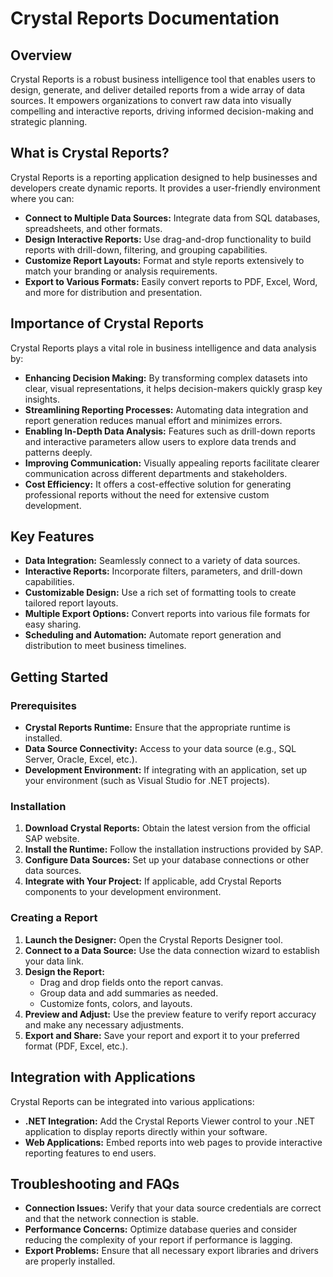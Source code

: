 # Crystal Reports Documentation

## Overview
Crystal Reports is a robust business intelligence tool that enables users to design, generate, and deliver detailed reports from a wide array of data sources. It empowers organizations to convert raw data into visually compelling and interactive reports, driving informed decision-making and strategic planning.

## What is Crystal Reports?
Crystal Reports is a reporting application designed to help businesses and developers create dynamic reports. It provides a user-friendly environment where you can:
- **Connect to Multiple Data Sources:** Integrate data from SQL databases, spreadsheets, and other formats.
- **Design Interactive Reports:** Use drag-and-drop functionality to build reports with drill-down, filtering, and grouping capabilities.
- **Customize Report Layouts:** Format and style reports extensively to match your branding or analysis requirements.
- **Export to Various Formats:** Easily convert reports to PDF, Excel, Word, and more for distribution and presentation.

## Importance of Crystal Reports
Crystal Reports plays a vital role in business intelligence and data analysis by:
- **Enhancing Decision Making:** By transforming complex datasets into clear, visual representations, it helps decision-makers quickly grasp key insights.
- **Streamlining Reporting Processes:** Automating data integration and report generation reduces manual effort and minimizes errors.
- **Enabling In-Depth Data Analysis:** Features such as drill-down reports and interactive parameters allow users to explore data trends and patterns deeply.
- **Improving Communication:** Visually appealing reports facilitate clearer communication across different departments and stakeholders.
- **Cost Efficiency:** It offers a cost-effective solution for generating professional reports without the need for extensive custom development.

## Key Features
- **Data Integration:** Seamlessly connect to a variety of data sources.
- **Interactive Reports:** Incorporate filters, parameters, and drill-down capabilities.
- **Customizable Design:** Use a rich set of formatting tools to create tailored report layouts.
- **Multiple Export Options:** Convert reports into various file formats for easy sharing.
- **Scheduling and Automation:** Automate report generation and distribution to meet business timelines.

## Getting Started

### Prerequisites
- **Crystal Reports Runtime:** Ensure that the appropriate runtime is installed.
- **Data Source Connectivity:** Access to your data source (e.g., SQL Server, Oracle, Excel, etc.).
- **Development Environment:** If integrating with an application, set up your environment (such as Visual Studio for .NET projects).

### Installation
1. **Download Crystal Reports:** Obtain the latest version from the official SAP website.
2. **Install the Runtime:** Follow the installation instructions provided by SAP.
3. **Configure Data Sources:** Set up your database connections or other data sources.
4. **Integrate with Your Project:** If applicable, add Crystal Reports components to your development environment.

### Creating a Report
1. **Launch the Designer:** Open the Crystal Reports Designer tool.
2. **Connect to a Data Source:** Use the data connection wizard to establish your data link.
3. **Design the Report:**
   - Drag and drop fields onto the report canvas.
   - Group data and add summaries as needed.
   - Customize fonts, colors, and layouts.
4. **Preview and Adjust:** Use the preview feature to verify report accuracy and make any necessary adjustments.
5. **Export and Share:** Save your report and export it to your preferred format (PDF, Excel, etc.).

## Integration with Applications
Crystal Reports can be integrated into various applications:
- **.NET Integration:** Add the Crystal Reports Viewer control to your .NET application to display reports directly within your software.
- **Web Applications:** Embed reports into web pages to provide interactive reporting features to end users.

## Troubleshooting and FAQs
- **Connection Issues:** Verify that your data source credentials are correct and that the network connection is stable.
- **Performance Concerns:** Optimize database queries and consider reducing the complexity of your report if performance is lagging.
- **Export Problems:** Ensure that all necessary export libraries and drivers are properly installed.


